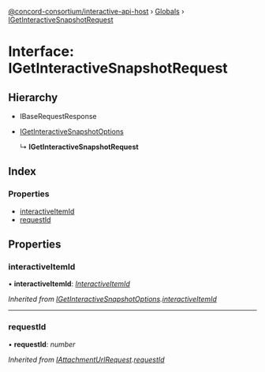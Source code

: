 [@concord-consortium/interactive-api-host](../README.md) › [Globals](../globals.md) › [IGetInteractiveSnapshotRequest](igetinteractivesnapshotrequest.md)

# Interface: IGetInteractiveSnapshotRequest

## Hierarchy

* IBaseRequestResponse

* [IGetInteractiveSnapshotOptions](igetinteractivesnapshotoptions.md)

  ↳ **IGetInteractiveSnapshotRequest**

## Index

### Properties

* [interactiveItemId](igetinteractivesnapshotrequest.md#interactiveitemid)
* [requestId](igetinteractivesnapshotrequest.md#requestid)

## Properties

###  interactiveItemId

• **interactiveItemId**: *[InteractiveItemId](../globals.md#interactiveitemid)*

*Inherited from [IGetInteractiveSnapshotOptions](igetinteractivesnapshotoptions.md).[interactiveItemId](igetinteractivesnapshotoptions.md#interactiveitemid)*

___

###  requestId

• **requestId**: *number*

*Inherited from [IAttachmentUrlRequest](iattachmenturlrequest.md).[requestId](iattachmenturlrequest.md#requestid)*
